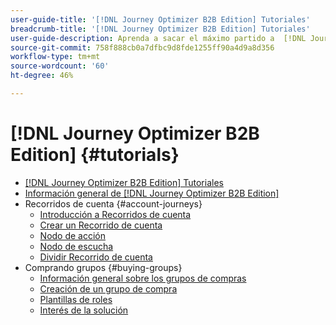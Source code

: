 ```yaml
---
user-guide-title: '[!DNL Journey Optimizer B2B Edition] Tutoriales'
breadcrumb-title: '[!DNL Journey Optimizer B2B Edition] Tutoriales'
user-guide-description: Aprenda a sacar el máximo partido a  [!DNL Journey Optimizer B2B Edition]. Orqueste los recorridos de la cuenta y del grupo de compras mediante la IA generativa integrada y la automatización líder del sector para maximizar la demanda de ofertas específicas.
source-git-commit: 758f888cb0a7dfbc9d8fde1255ff90a4d9a8d356
workflow-type: tm+mt
source-wordcount: '60'
ht-degree: 46%

---
```



# [!DNL Journey Optimizer B2B Edition] {#tutorials}

+ [[!DNL Journey Optimizer B2B Edition] Tutoriales](overview.md)
+ [Información general de [!DNL Journey Optimizer B2B Edition]](/help/overview-video.md)
+ Recorridos de cuenta {#account-journeys}
   + [Introducción a Recorridos de cuenta](/help/account-journeys/introducing-account-journeys.md)
   + [Crear un Recorrido de cuenta](/help/account-journeys/create-an-account-journey.md)
   + [Nodo de acción](/help/account-journeys/action-node.md)
   + [Nodo de escucha](/help/account-journeys/listen-node.md)
   + [Dividir Recorrido de cuenta](/help/account-journeys/split-account-journey.md)
+ Comprando grupos {#buying-groups}
   + [Información general sobre los grupos de compras](/help/buying-groups/buying-groups-overview.md)
   + [Creación de un grupo de compra](/help/buying-groups/create-a-buying-group.md)
   + [Plantillas de roles](/help/buying-groups/role-templates.md)
   + [Interés de la solución](/help/buying-groups/solution-interest.md)
